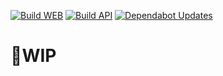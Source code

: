 [![Build WEB](https://github.com/hideyuki-matsuyama/nova_lance/actions/workflows/build-web.yml/badge.svg)](https://github.com/hideyuki-matsuyama/nova_lance/actions/workflows/build-web.yml)
[![Build API](https://github.com/hideyuki-matsuyama/nova_lance/actions/workflows/build-api.yml/badge.svg)](https://github.com/hideyuki-matsuyama/nova_lance/actions/workflows/build-api.yml)
[![Dependabot Updates](https://github.com/hideyuki-matsuyama/nova_lance/actions/workflows/dependabot/dependabot-updates/badge.svg)](https://github.com/hideyuki-matsuyama/nova_lance/actions/workflows/dependabot/dependabot-updates)

# 🚧WIP
